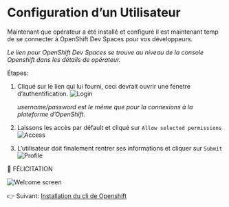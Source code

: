 # Configuration d’un Utilisateur

Maintenant que opérateur a été installé et configuré il est maintenant temp de se connecter à OpenShift Dev Spaces pour vos développeurs.

*Le lien pour OpenShift Dev Spaces se trouve au niveau de la console Openshift dans les détails de opérateur.*

Étapes:

1. Cliqué sur le lien qui lui fourni, ceci devrait ouvrir une fenetre d’authentification. 
![Login](images/crw-login.png)

    *username/password est le même que pour la connexions à la plateforme d’OpenShift.*

2. Laissons les accès par défault et cliqué sur `Allow selected permissions`
![Access](images/crw-user-autorization.png)

3. L’utilisateur doit finalement rentrer ses informations et cliquer sur `Submit`
![Profile](images/crw-user-creation.png)

:tada: FÉLICITATION

![Welcome screen](images/crw-create-workspace.png)


:point_right: Suivant: [Installation du cli de Openshift](cli-install.md)


